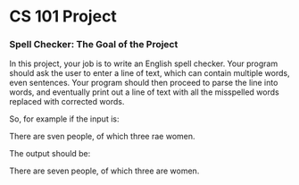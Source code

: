 # CS 101 Project
### Spell Checker: The Goal of the Project
In this project, your job is to write an English spell checker. Your program should ask the user to enter a line of text, which can contain multiple words, even sentences. Your program should
then proceed to parse the line into words, and eventually print out a line of text with all the misspelled words replaced with corrected words.

So, for example if the input is:

There are sven people, of which three rae women.

The output should be:

There are seven people, of which three are women.
